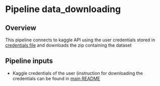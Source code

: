 # Pipeline data_downloading

## Overview

This pipeline connects to kaggle API using the user credentials stored in [credentials file](./../../../../conf/local/credentials.yml) and downloads the zip containing the dataset

## Pipeline inputs

* Kaggle credentials of the user (instruction for downloading the credentials can be found in [main README](./../../../../README.md)